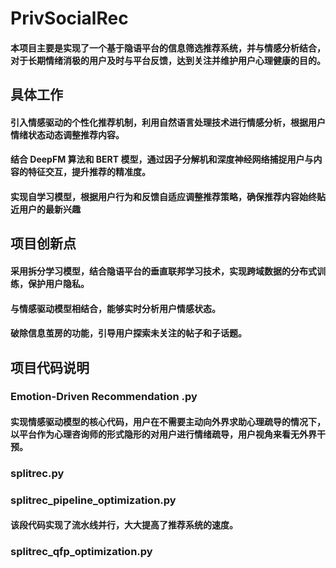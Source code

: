 # PrivSocialRec
#### 本项目主要是实现了一个基于隐语平台的信息筛选推荐系统，并与情感分析结合，对于长期情绪消极的用户及时与平台反馈，达到关注并维护用户心理健康的目的。
## 具体工作
#### 引入情感驱动的个性化推荐机制，利用自然语言处理技术进行情感分析，根据用户情绪状态动态调整推荐内容。
#### 结合 DeepFM 算法和 BERT 模型，通过因子分解机和深度神经网络捕捉用户与内容的特征交互，提升推荐的精准度。
#### 实现自学习模型，根据用户行为和反馈自适应调整推荐策略，确保推荐内容始终贴近用户的最新兴趣
## 项目创新点
#### 采用拆分学习模型，结合隐语平台的垂直联邦学习技术，实现跨域数据的分布式训练，保护用户隐私。
#### 与情感驱动模型相结合，能够实时分析用户情感状态。
#### 破除信息茧房的功能，引导用户探索未关注的帖子和子话题。
## 项目代码说明
### Emotion-Driven Recommendation .py
#### 实现情感驱动模型的核心代码，用户在不需要主动向外界求助心理疏导的情况下，以平台作为心理咨询师的形式隐形的对用户进行情绪疏导，用户视角来看无外界干预。
### splitrec.py
####
### splitrec_pipeline_optimization.py
#### 该段代码实现了流水线并行，大大提高了推荐系统的速度。
### splitrec_qfp_optimization.py
#### 
